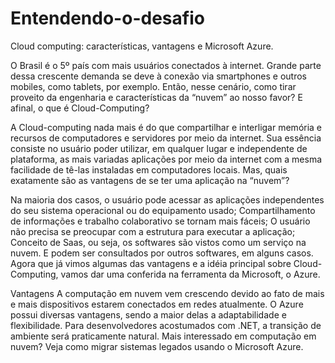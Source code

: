 # Entendendo-o-desafio

Cloud computing: características, vantagens e Microsoft Azure.

O  Brasil é o 5º país com mais usuários conectados à internet.  Grande parte dessa crescente demanda se deve à conexão via smartphones e outros mobiles, como tablets, por exemplo. Então, nesse cenário, como tirar proveito da engenharia e características da “nuvem” ao nosso favor? E afinal, o que é Cloud-Computing?

A Cloud-computing nada mais é do que compartilhar e interligar memória e recursos de computadores e servidores por meio da internet. Sua essência consiste no usuário poder utilizar, em qualquer lugar e independente de plataforma, as mais variadas aplicações por meio da internet com a mesma facilidade de tê-las instaladas em computadores locais. Mas, quais exatamente são as vantagens de se ter uma aplicação na “nuvem”?

 Na maioria dos casos, o usuário pode acessar as aplicações independentes do seu sistema operacional ou do equipamento usado;
Compartilhamento de informações e trabalho colaborativo se tornam mais fáceis;
O usuário não precisa se preocupar com a estrutura para executar a aplicação; 
Conceito de Saas, ou seja, os softwares são vistos como um serviço na nuvem. E podem ser consultados por outros softwares, em alguns casos.
Agora que já vimos algumas das vantagens e a idéia principal sobre Cloud-Computing, vamos dar uma conferida na ferramenta da Microsoft, o Azure.

Vantagens
A computação em nuvem vem crescendo devido ao fato de mais e mais dispositivos estarem conectados em redes atualmente. O Azure possui diversas vantagens, sendo a maior delas a adaptabilidade e flexibilidade.  Para desenvolvedores acostumados com .NET, a transição de ambiente será praticamente natural. Mais interessado em computação em nuvem? Veja como migrar sistemas legados usando o Microsoft Azure. 

